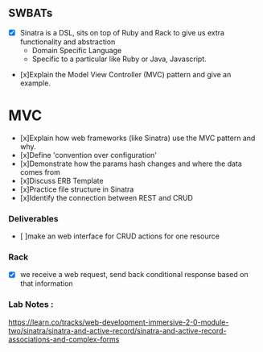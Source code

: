## SWBATs
- [x] Sinatra is a DSL, sits on top of Ruby and Rack to give us extra functionality and abstraction
  - Domain Specific Language
  - Specific to a particular like Ruby or Java, Javascript.
- [x]Explain the Model View Controller (MVC) pattern and give an example.

# MVC
- [x]Explain how web frameworks (like Sinatra) use the MVC pattern and why.
- [x]Define 'convention over configuration'
- [x]Demonstrate how the params hash changes and where the data comes from
- [x]Discuss ERB Template
- [x]Practice file structure in Sinatra
- [x]Identify the connection between REST and CRUD

### Deliverables
- [ ]make an web interface for CRUD actions for one
 resource

### Rack
- [x] we receive a web request, send back conditional response based on that information

### Lab Notes :
https://learn.co/tracks/web-development-immersive-2-0-module-two/sinatra/sinatra-and-active-record/sinatra-and-active-record-associations-and-complex-forms
